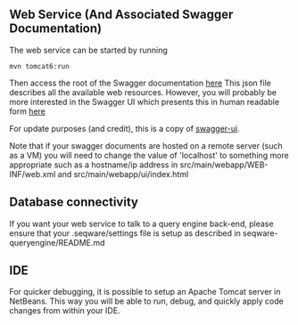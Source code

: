 ## Web Service (And Associated Swagger Documentation)

The web service can be started by running 

    mvn tomcat6:run

Then access the root of the Swagger documentation [here](http://localhost:8889/seqware-queryengine-webservice/api/api-docs)
This json file describes all the available web resources. 
However, you will probably be more interested in the Swagger UI which presents this in human readable form 
[here](http://localhost:8889/seqware-queryengine-webservice/ui/)

For update purposes (and credit), this is a copy of [swagger-ui](https://github.com/wordnik/swagger-ui).

Note that if your swagger documents are hosted on a remote server (such as a VM) you will need to change the value of 'localhost' to something more appropriate such as a hostname/ip address in  src/main/webapp/WEB-INF/web.xml and  src/main/webapp/ui/index.html 

## Database connectivity

If you want your web service to talk to a query engine back-end, please ensure that your .seqware/settings file is setup as described in seqware-queryengine/README.md

## IDE 

For quicker debugging, it is possible to setup an Apache Tomcat server in NetBeans. This way you will be able to run, debug, and quickly apply code changes from within your IDE. 
